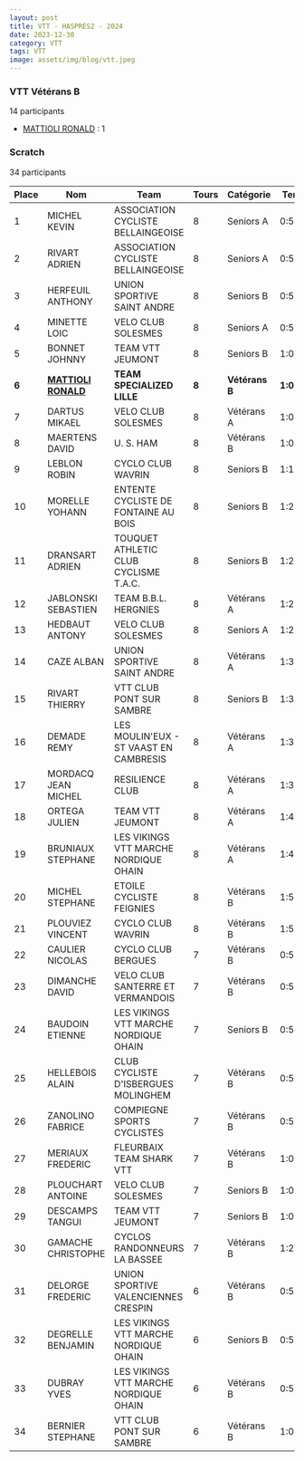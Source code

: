 ```yaml
---
layout: post
title: VTT - HASPRES2 - 2024
date: 2023-12-30
category: VTT
tags: VTT
image: assets/img/blog/vtt.jpeg
---
```


### VTT Vétérans B
14 participants
- [MATTIOLI RONALD](https://teamspecializedlille.github.io/works/mattiolironald) : 1

### Scratch
34 participants

| Place | Nom | Team | Tours | Catégorie | Temps |
|---|---|---|---|---|---|
| 1 | MICHEL KEVIN | ASSOCIATION CYCLISTE BELLAINGEOISE | 8 | Seniors A | 0:56:52 | 
| 2 | RIVART ADRIEN | ASSOCIATION CYCLISTE BELLAINGEOISE | 8 | Seniors A | 0:57:42 | 
| 3 | HERFEUIL ANTHONY | UNION SPORTIVE SAINT ANDRE | 8 | Seniors B | 0:58:32 | 
| 4 | MINETTE LOIC | VELO CLUB SOLESMES | 8 | Seniors A | 0:59:50 | 
| 5 | BONNET JOHNNY | TEAM VTT JEUMONT | 8 | Seniors B | 1:0:24 | 
| **6** | **[MATTIOLI RONALD](https://teamspecializedlille.github.io/works/mattiolironald)** | **TEAM SPECIALIZED LILLE** | **8** | **Vétérans B** | **1:0:30** | 
| 7 | DARTUS MIKAEL | VELO CLUB SOLESMES | 8 | Vétérans A | 1:0:38 | 
| 8 | MAERTENS DAVID | U. S. HAM | 8 | Vétérans B | 1:0:38 | 
| 9 | LEBLON ROBIN | CYCLO CLUB WAVRIN | 8 | Seniors B | 1:1:5 | 
| 10 | MORELLE YOHANN | ENTENTE CYCLISTE DE FONTAINE AU BOIS | 8 | Seniors B | 1:2:0 | 
| 11 | DRANSART ADRIEN | TOUQUET ATHLETIC CLUB CYCLISME T.A.C. | 8 | Seniors B | 1:2:0 | 
| 12 | JABLONSKI SEBASTIEN | TEAM B.B.L. HERGNIES | 8 | Vétérans A | 1:2:34 | 
| 13 | HEDBAUT ANTONY | VELO CLUB SOLESMES | 8 | Seniors A | 1:2:42 | 
| 14 | CAZE ALBAN | UNION SPORTIVE SAINT ANDRE | 8 | Vétérans A | 1:3:3 | 
| 15 | RIVART THIERRY | VTT  CLUB PONT SUR SAMBRE | 8 | Seniors B | 1:3:10 | 
| 16 | DEMADE REMY | LES MOULIN'EUX - ST VAAST EN CAMBRESIS | 8 | Vétérans A | 1:3:40 | 
| 17 | MORDACQ JEAN MICHEL | RESILIENCE CLUB | 8 | Vétérans A | 1:3:52 | 
| 18 | ORTEGA JULIEN | TEAM VTT JEUMONT | 8 | Vétérans A | 1:4:21 | 
| 19 | BRUNIAUX STEPHANE | LES VIKINGS VTT MARCHE NORDIQUE OHAIN | 8 | Vétérans A | 1:4:48 | 
| 20 | MICHEL STEPHANE | ETOILE CYCLISTE FEIGNIES | 8 | Vétérans B | 1:5:9 | 
| 21 | PLOUVIEZ VINCENT | CYCLO CLUB WAVRIN | 8 | Vétérans B | 1:5:20 | 
| 22 | CAULIER NICOLAS | CYCLO CLUB BERGUES | 7 | Vétérans B | 0:57:27 | 
| 23 | DIMANCHE DAVID | VELO CLUB SANTERRE ET VERMANDOIS | 7 | Vétérans B | 0:57:28 | 
| 24 | BAUDOIN ETIENNE | LES VIKINGS VTT MARCHE NORDIQUE OHAIN | 7 | Seniors B | 0:57:59 | 
| 25 | HELLEBOIS ALAIN | CLUB CYCLISTE D'ISBERGUES MOLINGHEM | 7 | Vétérans B | 0:59:31 | 
| 26 | ZANOLINO FABRICE | COMPIEGNE SPORTS CYCLISTES | 7 | Vétérans B | 0:59:37 | 
| 27 | MERIAUX FREDERIC | FLEURBAIX TEAM SHARK VTT | 7 | Vétérans B | 1:0:4 | 
| 28 | PLOUCHART ANTOINE | VELO CLUB SOLESMES | 7 | Seniors B | 1:0:7 | 
| 29 | DESCAMPS TANGUI | TEAM VTT JEUMONT | 7 | Seniors B | 1:0:41 | 
| 30 | GAMACHE CHRISTOPHE | CYCLOS RANDONNEURS LA BASSEE | 7 | Vétérans B | 1:2:56 | 
| 31 | DELORGE FREDERIC | UNION SPORTIVE VALENCIENNES CRESPIN | 6 | Vétérans B | 0:57:2 | 
| 32 | DEGRELLE BENJAMIN | LES VIKINGS VTT MARCHE NORDIQUE OHAIN | 6 | Seniors B | 0:57:19 | 
| 33 | DUBRAY YVES | LES VIKINGS VTT MARCHE NORDIQUE OHAIN | 6 | Vétérans B | 0:59:0 | 
| 34 | BERNIER STEPHANE | VTT  CLUB PONT SUR SAMBRE | 6 | Vétérans B | 1:0:24 | 
